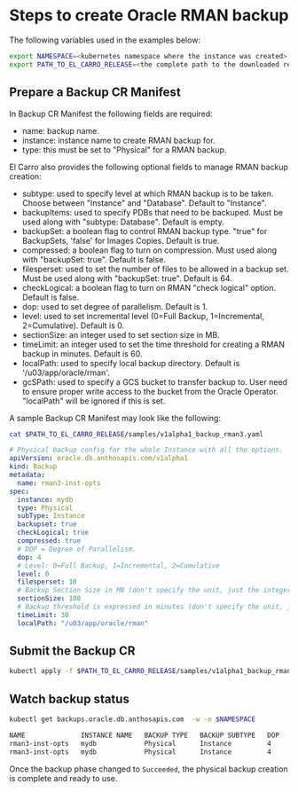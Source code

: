 # Steps to create Oracle RMAN backup

The following variables used in the examples below:

```sh
export NAMESPACE=<kubernetes namespace where the instance was created>
export PATH_TO_EL_CARRO_RELEASE=<the complete path to the downloaded release directory>
```

## Prepare a Backup CR Manifest

In Backup CR Manifest the following fields are required:
* name: backup name.
* instance: instance name to create RMAN backup for.
* type: this must be set to "Physical" for a RMAN backup.

El Carro also provides the following optional fields to manage RMAN backup
creation:

* subtype: used to specify level at which RMAN backup is to be taken. Choose between "Instance" and "Database". Default to "Instance".
* backupItems: used to specify PDBs that need to be backuped. Must be used along with "subtype: Database". Default is empty.
* backupSet: a boolean flag to control RMAN backup type. "true" for BackupSets, 'false' for Images Copies. Default is true.
* compressed: a boolean flag to turn on compression. Must used along with "backupSet: true". Default is false.
* filesperset: used to set the number of files to be allowed in a backup set. Must be used along with "backupSet: true". Default is 64.
* checkLogical: a boolean flag to turn on RMAN "check logical" option. Default is false.
* dop: used to set degree of parallelism. Default is 1.
* level: used to set incremental level (0=Full Backup, 1=Incremental, 2=Cumulative). Default is 0.
* sectionSize: an integer used to set section size in MB.
* timeLimit: an integer used to set the time threshold for creating a RMAN backup in minutes. Default is 60.
* localPath: used to specify local backup directory. Default is '/u03/app/oracle/rman'.
* gcSPath: used to specify a GCS bucket to transfer backup to. User need to ensure proper write access to the bucket from the Oracle Operator. "localPath" will be ignored if this is set.

A sample Backup CR Manifest may look like the following:
```sh
cat $PATH_TO_EL_CARRO_RELEASE/samples/v1alpha1_backup_rman3.yaml
```

```yaml
# Physical backup config for the whole Instance with all the options.
apiVersion: oracle.db.anthosapis.com/v1alpha1
kind: Backup
metadata:
  name: rman3-inst-opts
spec:
  instance: mydb
  type: Physical
  subType: Instance
  backupset: true
  checkLogical: true
  compressed: true
  # DOP = Degree of Parallelism.
  dop: 4
  # Level: 0=Full Backup, 1=Incremental, 2=Cumulative
  level: 0
  filesperset: 10
  # Backup Section Size in MB (don't specify the unit, just the integer).
  sectionSize: 100
  # Backup threshold is expressed in minutes (don't specify the unit, just the integer).
  timeLimit: 30
  localPath: "/u03/app/oracle/rman"
```

## Submit the Backup CR

```sh
kubectl apply -f $PATH_TO_EL_CARRO_RELEASE/samples/v1alpha1_backup_rman3.yaml -n $NAMESPACE
```


## Watch backup status

```sh
kubectl get backups.oracle.db.anthosapis.com  -w -n $NAMESPACE
```

```sh
NAME              INSTANCE NAME   BACKUP TYPE   BACKUP SUBTYPE   DOP   BS/IC   GCS PATH    PHASE        BACKUP ID                        BACKUP TIME
rman3-inst-opts   mydb            Physical      Instance         4                         InProgress   mydb-20210430-phys-826537073     20210420173733
rman3-inst-opts   mydb            Physical      Instance         4                         Succeeded    mydb-20210430-phys-826537073     20210420173733
```

Once the backup phase changed to `Succeeded`, the physical backup creation is complete and ready to use.
